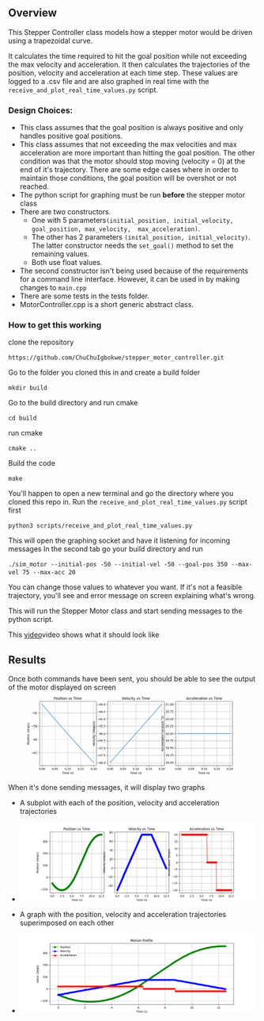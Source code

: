 ## Overview
This Stepper Controller class models how a stepper motor would be driven using a trapezoidal curve.

It calculates the time required to hit the goal position while not exceeding the max velocity and 
acceleration. It then calculates the trajectories of the position, velocity and acceleration at each time step. 
These values are logged to a .csv file and are also graphed in real time with the `receive_and_plot_real_time_values.py` script.

### Design Choices:
* This class assumes that the goal position is always positive and only handles positive goal positions.
* This class assumes that not exceeding the max velocities and max acceleration are more important than hitting the 
goal position. The other condition was that the motor should stop moving (velocity = 0) at the end of it's trajectory. 
There are some edge cases where in order to maintain those conditions, the goal position will be 
overshot or not reached.
* The python script for graphing must be run **before** the stepper motor class
* There are two constructors. 
  * One with 5 parameters`(initial_position, initial_velocity, goal_position, max_velocity, 
  max_acceleration)`. 
  * The other has 2 parameters `(inital_position, initial_velocity)`. The latter constructor needs the 
  `set_goal()` method to set the remaining values. 
  * Both use float values.
* The second constructor isn't being used because of the requirements 
  for a command line interface. However, it can be used in by making changes to `main.cpp`
* There are some tests in the tests folder.
* MotorController.cpp is a short generic abstract class.

  
### How to get this working

clone the repository
```commandline
https://github.com/ChuChuIgbokwe/stepper_motor_controller.git
```
Go to the folder you cloned this in and create a build folder
```commandline
mkdir build
```
Go to the build directory and run cmake
```commandline
cd build
```
run cmake
```commandline
cmake ..
```
Build the code
```commandline
make
```
You'll happen to open a new terminal and go the directory where you cloned this repo in.
Run the `receive_and_plot_real_time_values.py` script first
```commandline
python3 scripts/receive_and_plot_real_time_values.py
```
This will open the graphing socket and have it listening for incoming messages
In the second tab go your build directory and run
```commandline
./sim_motor --initial-pos -50 --initial-vel -50 --goal-pos 350 --max-vel 75 --max-acc 20
```
You can change those values to whatever you want. If it's not a feasible trajectory, you'll see and error message on 
screen explaining what's wrong.

This will run the Stepper Motor class and start sending messages to the python script.

This [video](/images/screen_recording.webm)video shows what it should look like

## Results
Once both commands have been sent, you should be able to see the output of the motor displayed on screen
![Alt text](images/trajectories.gif "real_time_graph")

When it's done sending messages, it will display two graphs
* A subplot with each of the position, velocity and acceleration trajectories
* ![Alt text](images/trajectories_subplot.png "subplot")

* A graph with the position, velocity and acceleration trajectories superimposed on each other
* ![Alt text](images/trajectories_superimposed.png "superimposed")

